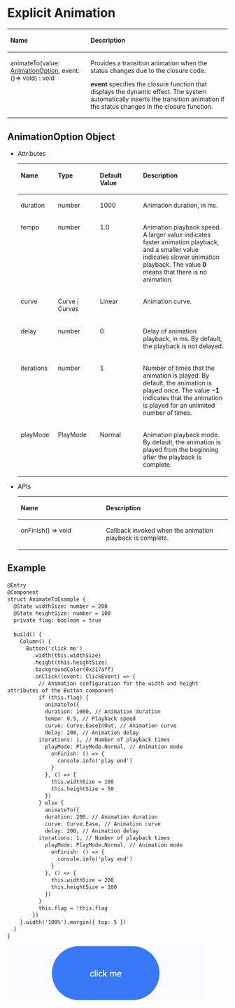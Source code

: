 # Explicit Animation<a name="EN-US_TOPIC_0000001166728467"></a>

<a name="table1895110111017"></a>
<table><thead align="left"><tr id="row18957091013"><th class="cellrowborder" colspan="2" valign="top" id="mcps1.1.4.1.1"><p id="p78958041010"><a name="p78958041010"></a><a name="p78958041010"></a>Name</p>
</th>
<th class="cellrowborder" valign="top" id="mcps1.1.4.1.2"><p id="p280mcpsimp"><a name="p280mcpsimp"></a><a name="p280mcpsimp"></a>Description</p>
</th>
</tr>
</thead>
<tbody><tr id="row1895900101"><td class="cellrowborder" colspan="2" valign="top" headers="mcps1.1.4.1.1 "><p id="p1189510011101"><a name="p1189510011101"></a><a name="p1189510011101"></a>animateTo(value: <a href="#section16458591411">AnimationOption</a>, event: ()=&gt; void) : void</p>
</td>
<td class="cellrowborder" valign="top" headers="mcps1.1.4.1.2 "><p id="p2089520101014"><a name="p2089520101014"></a><a name="p2089520101014"></a>Provides a transition animation when the status changes due to the closure code.</p>
<p id="p8778777144"><a name="p8778777144"></a><a name="p8778777144"></a><strong id="b03301943164511"><a name="b03301943164511"></a><a name="b03301943164511"></a>event</strong> specifies the closure function that displays the dynamic effect. The system automatically inserts the transition animation if the status changes in the closure function.</p>
</td>
</tr>
</tbody>
</table>

## AnimationOption Object<a name="section16458591411"></a>

-   Attributes

    <a name="table2041216018129"></a>
    <table><thead align="left"><tr id="row94129081216"><th class="cellrowborder" valign="top" width="17.681768176817684%" id="mcps1.1.5.1.1"><p id="p9412502127"><a name="p9412502127"></a><a name="p9412502127"></a>Name</p>
    </th>
    <th class="cellrowborder" valign="top" width="20.01200120012001%" id="mcps1.1.5.1.2"><p id="p1141240201211"><a name="p1141240201211"></a><a name="p1141240201211"></a>Type</p>
    </th>
    <th class="cellrowborder" valign="top" width="20.54205420542054%" id="mcps1.1.5.1.3"><p id="p8412180191210"><a name="p8412180191210"></a><a name="p8412180191210"></a>Default Value</p>
    </th>
    <th class="cellrowborder" valign="top" width="41.76417641764177%" id="mcps1.1.5.1.4"><p id="p194133021216"><a name="p194133021216"></a><a name="p194133021216"></a>Description</p>
    </th>
    </tr>
    </thead>
    <tbody><tr id="row16413130171215"><td class="cellrowborder" valign="top" width="17.681768176817684%" headers="mcps1.1.5.1.1 "><p id="p1041317001217"><a name="p1041317001217"></a><a name="p1041317001217"></a>duration</p>
    </td>
    <td class="cellrowborder" valign="top" width="20.01200120012001%" headers="mcps1.1.5.1.2 "><p id="p1441316014121"><a name="p1441316014121"></a><a name="p1441316014121"></a>number</p>
    </td>
    <td class="cellrowborder" valign="top" width="20.54205420542054%" headers="mcps1.1.5.1.3 "><p id="p104136081218"><a name="p104136081218"></a><a name="p104136081218"></a>1000</p>
    </td>
    <td class="cellrowborder" valign="top" width="41.76417641764177%" headers="mcps1.1.5.1.4 "><p id="p1641313051217"><a name="p1641313051217"></a><a name="p1641313051217"></a>Animation duration, in ms.</p>
    </td>
    </tr>
    <tr id="row16413503127"><td class="cellrowborder" valign="top" width="17.681768176817684%" headers="mcps1.1.5.1.1 "><p id="p441370101211"><a name="p441370101211"></a><a name="p441370101211"></a>tempo</p>
    </td>
    <td class="cellrowborder" valign="top" width="20.01200120012001%" headers="mcps1.1.5.1.2 "><p id="p13413140161214"><a name="p13413140161214"></a><a name="p13413140161214"></a>number</p>
    </td>
    <td class="cellrowborder" valign="top" width="20.54205420542054%" headers="mcps1.1.5.1.3 "><p id="p441380181215"><a name="p441380181215"></a><a name="p441380181215"></a>1.0</p>
    </td>
    <td class="cellrowborder" valign="top" width="41.76417641764177%" headers="mcps1.1.5.1.4 "><p id="p1541370191217"><a name="p1541370191217"></a><a name="p1541370191217"></a>Animation playback speed. A larger value indicates faster animation playback, and a smaller value indicates slower animation playback. The value <strong id="b1410124904712"><a name="b1410124904712"></a><a name="b1410124904712"></a>0</strong> means that there is no animation.</p>
    </td>
    </tr>
    <tr id="row741318019128"><td class="cellrowborder" valign="top" width="17.681768176817684%" headers="mcps1.1.5.1.1 "><p id="p134139081216"><a name="p134139081216"></a><a name="p134139081216"></a>curve</p>
    </td>
    <td class="cellrowborder" valign="top" width="20.01200120012001%" headers="mcps1.1.5.1.2 "><p id="p1541319019126"><a name="p1541319019126"></a><a name="p1541319019126"></a>Curve | Curves</p>
    </td>
    <td class="cellrowborder" valign="top" width="20.54205420542054%" headers="mcps1.1.5.1.3 "><p id="p4413150131213"><a name="p4413150131213"></a><a name="p4413150131213"></a>Linear</p>
    </td>
    <td class="cellrowborder" valign="top" width="41.76417641764177%" headers="mcps1.1.5.1.4 "><p id="p16413009121"><a name="p16413009121"></a><a name="p16413009121"></a>Animation curve.</p>
    </td>
    </tr>
    <tr id="row9413150101218"><td class="cellrowborder" valign="top" width="17.681768176817684%" headers="mcps1.1.5.1.1 "><p id="p24132041219"><a name="p24132041219"></a><a name="p24132041219"></a>delay</p>
    </td>
    <td class="cellrowborder" valign="top" width="20.01200120012001%" headers="mcps1.1.5.1.2 "><p id="p15413507125"><a name="p15413507125"></a><a name="p15413507125"></a>number</p>
    </td>
    <td class="cellrowborder" valign="top" width="20.54205420542054%" headers="mcps1.1.5.1.3 "><p id="p1741360101213"><a name="p1741360101213"></a><a name="p1741360101213"></a>0</p>
    </td>
    <td class="cellrowborder" valign="top" width="41.76417641764177%" headers="mcps1.1.5.1.4 "><p id="p1641317041213"><a name="p1641317041213"></a><a name="p1641317041213"></a>Delay of animation playback, in ms. By default, the playback is not delayed.</p>
    </td>
    </tr>
    <tr id="row1941313011121"><td class="cellrowborder" valign="top" width="17.681768176817684%" headers="mcps1.1.5.1.1 "><p id="p1741313071217"><a name="p1741313071217"></a><a name="p1741313071217"></a>iterations</p>
    </td>
    <td class="cellrowborder" valign="top" width="20.01200120012001%" headers="mcps1.1.5.1.2 "><p id="p4413800123"><a name="p4413800123"></a><a name="p4413800123"></a>number</p>
    </td>
    <td class="cellrowborder" valign="top" width="20.54205420542054%" headers="mcps1.1.5.1.3 "><p id="p18413140101220"><a name="p18413140101220"></a><a name="p18413140101220"></a>1</p>
    </td>
    <td class="cellrowborder" valign="top" width="41.76417641764177%" headers="mcps1.1.5.1.4 "><p id="p041316011124"><a name="p041316011124"></a><a name="p041316011124"></a>Number of times that the animation is played. By default, the animation is played once. The value <strong id="b10559131454819"><a name="b10559131454819"></a><a name="b10559131454819"></a>-1</strong> indicates that the animation is played for an unlimited number of times.</p>
    </td>
    </tr>
    <tr id="row84132010126"><td class="cellrowborder" valign="top" width="17.681768176817684%" headers="mcps1.1.5.1.1 "><p id="p14132016128"><a name="p14132016128"></a><a name="p14132016128"></a>playMode</p>
    </td>
    <td class="cellrowborder" valign="top" width="20.01200120012001%" headers="mcps1.1.5.1.2 "><p id="p1741315011215"><a name="p1741315011215"></a><a name="p1741315011215"></a>PlayMode</p>
    </td>
    <td class="cellrowborder" valign="top" width="20.54205420542054%" headers="mcps1.1.5.1.3 "><p id="p841310051211"><a name="p841310051211"></a><a name="p841310051211"></a>Normal</p>
    </td>
    <td class="cellrowborder" valign="top" width="41.76417641764177%" headers="mcps1.1.5.1.4 "><p id="p124147011212"><a name="p124147011212"></a><a name="p124147011212"></a>Animation playback mode. By default, the animation is played from the beginning after the playback is complete.</p>
    </td>
    </tr>
    </tbody>
    </table>


-   APIs

    <a name="table268mcpsimp"></a>
    <table><thead align="left"><tr id="row274mcpsimp"><th class="cellrowborder" valign="top" width="40.6%" id="mcps1.1.3.1.1"><p id="p276mcpsimp"><a name="p276mcpsimp"></a><a name="p276mcpsimp"></a>Name</p>
    </th>
    <th class="cellrowborder" valign="top" width="59.4%" id="mcps1.1.3.1.2"><p id="p19746145373519"><a name="p19746145373519"></a><a name="p19746145373519"></a>Description</p>
    </th>
    </tr>
    </thead>
    <tbody><tr id="row281mcpsimp"><td class="cellrowborder" valign="top" width="40.6%" headers="mcps1.1.3.1.1 "><p id="p283mcpsimp"><a name="p283mcpsimp"></a><a name="p283mcpsimp"></a>onFinish() =&gt; void</p>
    </td>
    <td class="cellrowborder" valign="top" width="59.4%" headers="mcps1.1.3.1.2 "><p id="p287mcpsimp"><a name="p287mcpsimp"></a><a name="p287mcpsimp"></a>Callback invoked when the animation playback is complete.</p>
    </td>
    </tr>
    </tbody>
    </table>


## Example<a name="section1768142514453"></a>

```
@Entry
@Component
struct AnimateToExample {
  @State widthSize: number = 200
  @State heightSize: number = 100
  private flag: boolean = true

  build() {
    Column() {
      Button('click me')
        .width(this.widthSize)
        .height(this.heightSize)
        .backgroundColor(0x317aff)
        .onClick((event: ClickEvent) => {
          // Animation configuration for the width and height attributes of the Button component
          if (this.flag) {
            animateTo({
            duration: 1000, // Animation duration
            tempo: 0.5, // Playback speed
            curve: Curve.EaseInOut, // Animation curve
            delay: 200, // Animation delay
          iterations: 1, // Number of playback times
            playMode: PlayMode.Normal, // Animation mode
              onFinish: () => {
                console.info('play end')
              }
            }, () => {
              this.widthSize = 100
              this.heightSize = 50
            })
          } else {
            animateTo({
            duration: 200, // Animation duration
            curve: Curve.Ease, // Animation curve
            delay: 200, // Animation delay
          iterations: 1, // Number of playback times
            playMode: PlayMode.Normal, // Animation mode
              onFinish: () => {
                console.info('play end')
              }
            }, () => {
              this.widthSize = 200
              this.heightSize = 100
            })
          }
          this.flag = !this.flag
        })
    }.width('100%').margin({ top: 5 })
  }
}
```

![](figures/animateto.gif)


